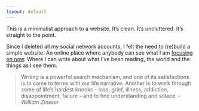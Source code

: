 ```yaml
---
layout: default
---
```


This is a minimalist approach to a website. It’s clean. It’s uncluttered. It’s straight to the point.

Since I deleted all my social network accounts, I felt the need to (re)build a simple website. An online place where anybody can see what I am [focusing on now](now). Where I can write about what I’ve been reading, the world and the things as I see them.

> Writing is a powerful search mechanism, and one of its satisfactions is to come to terms with our life narrative. Another is to work through some of life’s hardest knocks – loss, grief, illness, addiction, disappointment, failure – and to find understanding and solace. - _William Zinsser_
